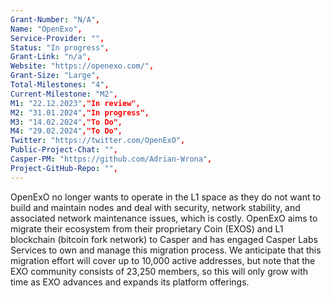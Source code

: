 ```yaml
---
Grant-Number: "N/A",
Name: "OpenExo",
Service-Provider: "",
Status: "In progress",
Grant-Link: "n/a",
Website: "https://openexo.com/",
Grant-Size: "Large",
Total-Milestones: "4",
Current-Milestone: "M2",
M1: "22.12.2023","In review",
M2: "31.01.2024","In progress",
M3: "14.02.2024","To Do",
M4: "29.02.2024","To Do",
Twitter: "https://twitter.com/OpenExO",
Public-Project-Chat: "",
Casper-PM: "https://github.com/Adrian-Wrona",
Project-GitHub-Repo: "",
---
```

<!--lang:en--> 
OpenExO no longer wants to operate in the L1 space as they do not want to build and
maintain nodes and deal with security, network stability, and associated network
maintenance issues, which is costly.
OpenExO aims to migrate their ecosystem from their proprietary Coin (EXOS) and L1
blockchain (bitcoin fork network) to Casper and has engaged Casper Labs Services to
own and manage this migration process.
We anticipate that this migration effort will cover up to 10,000 active addresses, but note
that the EXO community consists of 23,250 members, so this will only grow with time as
EXO advances and expands its platform offerings.

<!--lang:es--] 
<!--lang:de--] 
<!--lang:fr--] 
<!--lang:pl--] 
<!--lang:uk--] 
[!--lang:*-->  
